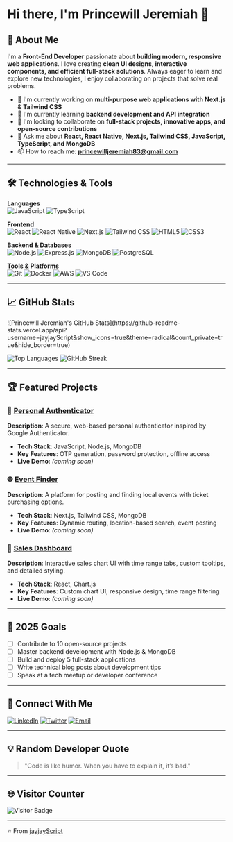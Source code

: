 # Hi there, I'm **Princewill Jeremiah** 👋  

## 🚀 About Me  
I'm a **Front-End Developer** passionate about **building modern, responsive web applications**. I love creating **clean UI designs, interactive components, and efficient full-stack solutions**. Always eager to learn and explore new technologies, I enjoy collaborating on projects that solve real problems.  

- 🔭 I'm currently working on **multi-purpose web applications with Next.js & Tailwind CSS**  
- 🌱 I'm currently learning **backend development and API integration**  
- 👯 I'm looking to collaborate on **full-stack projects, innovative apps, and open-source contributions**  
- 💬 Ask me about **React, React Native, Next.js, Tailwind CSS, JavaScript, TypeScript, and MongoDB**  
- 📫 How to reach me: **[princewilljeremiah83@gmail.com](mailto:princewilljeremiah83@gmail.com)**   

---

## 🛠️ Technologies & Tools  

**Languages**  
![JavaScript](https://img.shields.io/badge/-JavaScript-F7DF1E?style=flat-square&logo=javascript&logoColor=black)  ![TypeScript](https://img.shields.io/badge/-TypeScript-3178C6?style=flat-square&logo=typescript&logoColor=white)  

**Frontend**  
![React](https://img.shields.io/badge/-React-61DAFB?style=flat-square&logo=react&logoColor=black)  ![React Native](https://img.shields.io/badge/-React_Native-61DAFB?style=flat-square&logo=react&logoColor=black) ![Next.js](https://img.shields.io/badge/-Next.js-000000?style=flat-square&logo=next.js&logoColor=white)  ![Tailwind CSS](https://img.shields.io/badge/-Tailwind_CSS-38B2AC?style=flat-square&logo=tailwind-css&logoColor=white)  ![HTML5](https://img.shields.io/badge/-HTML5-E34F26?style=flat-square&logo=html5&logoColor=white)  ![CSS3](https://img.shields.io/badge/-CSS3-1572B6?style=flat-square&logo=css3&logoColor=white)  

**Backend & Databases**  
![Node.js](https://img.shields.io/badge/-Node.js-339933?style=flat-square&logo=node.js&logoColor=white)  ![Express.js](https://img.shields.io/badge/-Express.js-000000?style=flat-square&logo=express&logoColor=white)  ![MongoDB](https://img.shields.io/badge/-MongoDB-47A248?style=flat-square&logo=mongodb&logoColor=white)  ![PostgreSQL](https://img.shields.io/badge/-PostgreSQL-336791?style=flat-square&logo=postgresql&logoColor=white)  

**Tools & Platforms**  
![Git](https://img.shields.io/badge/-Git-F05032?style=flat-square&logo=git&logoColor=white)  ![Docker](https://img.shields.io/badge/-Docker-2496ED?style=flat-square&logo=docker&logoColor=white)  ![AWS](https://img.shields.io/badge/-AWS-232F3E?style=flat-square&logo=amazon-aws&logoColor=white)  ![VS Code](https://img.shields.io/badge/-VS%20Code-007ACC?style=flat-square&logo=visual-studio-code&logoColor=white)  

---

## 📈 GitHub Stats  

<div >  
![Princewill Jeremiah's GitHub Stats](https://github-readme-stats.vercel.app/api?username=jayjayScript&show_icons=true&theme=radical&count_private=true&hide_border=true)  



![Top Languages](https://github-readme-stats.vercel.app/api/top-langs/?username=jayjayScript&layout=compact&theme=radical&hide_border=true)  ![GitHub Streak](https://github-readme-streak-stats.herokuapp.com/?user=jayjayScript&theme=radical)  
</div>  

---

## 🏆 Featured Projects  

### 📱 [Personal Authenticator](https://github.com/jayjayScript/personal-authenticator)  
**Description**: A secure, web-based personal authenticator inspired by Google Authenticator.  
- **Tech Stack**: JavaScript, Node.js, MongoDB  
- **Key Features**: OTP generation, password protection, offline access  
- **Live Demo**: *(coming soon)*  

### 🌐 [Event Finder](https://github.com/jayjayScript/event-finder)  
**Description**: A platform for posting and finding local events with ticket purchasing options.  
- **Tech Stack**: Next.js, Tailwind CSS, MongoDB  
- **Key Features**: Dynamic routing, location-based search, event posting  
- **Live Demo**: *(coming soon)*  

### 🤖 [Sales Dashboard](https://github.com/jayjayScript/sales-dashboard)  
**Description**: Interactive sales chart UI with time range tabs, custom tooltips, and detailed styling.  
- **Tech Stack**: React, Chart.js  
- **Key Features**: Custom chart UI, responsive design, time range filtering  
- **Live Demo**: *(coming soon)*  

---

## 🎯 2025 Goals  
- [ ] Contribute to 10 open-source projects  
- [ ] Master backend development with Node.js & MongoDB  
- [ ] Build and deploy 5 full-stack applications  
- [ ] Write technical blog posts about development tips  
- [ ] Speak at a tech meetup or developer conference  

---

## 🤝 Connect With Me  
[![LinkedIn](https://img.shields.io/badge/-LinkedIn-0077B5?style=for-the-badge&logo=linkedin&logoColor=white&animation=fade)]([https://linkedin.com/in/jayjerry](https://www.linkedin.com/in/princewill-jeremiah-81b2a2249/))  
[![Twitter](https://img.shields.io/badge/-Twitter-1DA1F2?style=for-the-badge&logo=twitter&logoColor=white&animation=fade)]([https://twitter.com/jayjerry](https://x.com/princewilljere3?t=ilz7M3gnM8t2LPacwor2nQ&s=08))  
[![Email](https://img.shields.io/badge/-Email-D14836?style=for-the-badge&logo=gmail&logoColor=white&animation=fade)](mailto:princewilljeremiah83@gmail.com)  

---

## 💡 Random Developer Quote  
> "Code is like humor. When you have to explain it, it’s bad."  

---

## 🌐 Visitor Counter  
![Visitor Badge](https://visitor-badge.laobi.icu/badge?page_id=jayjayScript.jayjayScript)  

---

⭐️ From [jayjayScript](https://github.com/jayjayScript)
